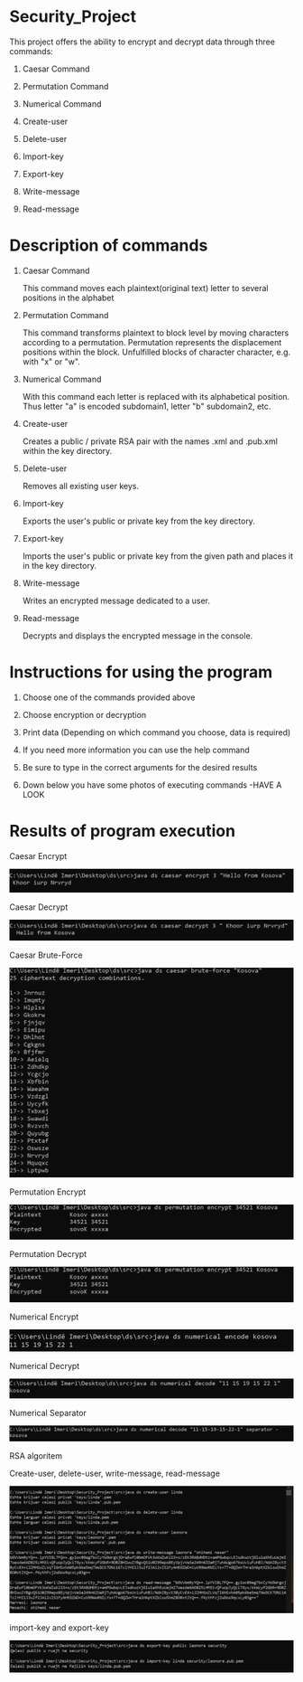 # Security_Project

This project offers the ability to encrypt and decrypt data through three commands:
1. Caesar Command
2. Permutation Command
3. Numerical Command

4. Create-user
5. Delete-user
6. Import-key
7. Export-key

8. Write-message
9. Read-message

# Description of commands

1. Caesar Command

      This command moves each plaintext(original text) letter to several positions in the alphabet

2. Permutation Command 

      This command transforms plaintext to block level by moving characters according to a permutation.
      Permutation represents the displacement positions within the block. 
      Unfulfilled blocks of character character, e.g. with "x" or "w".
 
3. Numerical Command

      With this command each letter is replaced with its alphabetical position. 
      Thus letter "a" is encoded subdomain1, letter "b" subdomain2,    etc.

4. Create-user

      Creates a public / private RSA pair with the names <name> .xml and <name> .pub.xml within the key directory.
      
5. Delete-user      
      
      Removes all existing user keys.
      
6. Import-key

      Exports the user's public or private key from the key directory.
      
7. Export-key

      Imports the user's public or private key from the given path and places it in the key directory.
      
8. Write-message

      Writes an encrypted message dedicated to a user.
      
9. Read-message
      
      Decrypts and displays the encrypted message in the console.


# Instructions for using the program

1. Choose one of the commands provided above

2. Choose encryption or decryption

3. Print data (Depending on which command you choose, data is required)

4. If you need more information you can use the help command 

5. Be sure to type in the correct arguments for the desired results

6. Down below you have some photos of executing commands -HAVE A LOOK

 
 # Results of program execution
 
 Caesar Encrypt
 
  ![](images/CaesarEncrypt.png)
 
 Caesar Decrypt
 
  ![](images/CaesarDecrypt.png)
 
 Caesar Brute-Force
 
  ![](images/CaesarBrute-Force.png)
  
  
  
  Permutation Encrypt
  
  ![](images/PermutationEncrypt.png)
  
  Permutation Decrypt
  
  ![](images/PermutationEncrypt.png)
 
 
 
 Numerical Encrypt
 
 ![](images/NumericalEncode.png)
 
 Numerical Decrypt
 
  ![](images/NumericalDecode.png)
  
  Numerical Separator
  
   ![](images/NumericalSeparator.png)
   
   
   
  RSA algoritem 
   
Create-user, delete-user, write-message, read-message

![](images/cmd1.PNG)

import-key and export-key

![](images/cmd2.PNG)

